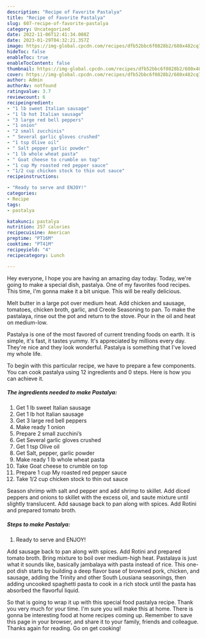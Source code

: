 ```yaml
---
description: "Recipe of Favorite Pastalya"
title: "Recipe of Favorite Pastalya"
slug: 607-recipe-of-favorite-pastalya
category: Uncategorized
date: 2022-11-06T12:41:34.008Z
date: 2023-01-29T04:32:21.357Z
image: https://img-global.cpcdn.com/recipes/dfb52bbc6f0828b2/680x482cq70/pastalya-recipe-main-photo.jpg
hideToc: false
enableToc: true
enableTocContent: false
thumbnail: https://img-global.cpcdn.com/recipes/dfb52bbc6f0828b2/680x482cq70/pastalya-recipe-main-photo.jpg
cover: https://img-global.cpcdn.com/recipes/dfb52bbc6f0828b2/680x482cq70/pastalya-recipe-main-photo.jpg
author: Admin
authorAv: notfound
ratingvalue: 3.7
reviewcount: 6
recipeingredient:
- "1 lb sweet Italian sausage"
- "1 lb hot Italian sausage"
- "3 large red bell peppers"
- "1 onion"
- "2 small zucchinis"
- " Several garlic gloves crushed"
- "1 tsp Olive oil"
- " Salt pepper garlic powder"
- "1 lb whole wheat pasta"
- " Goat cheese to crumble on top"
- "1 cup My roasted red pepper sauce"
- "1/2 cup chicken stock to thin out sauce"
recipeinstructions:

- "Ready to serve and ENJOY!"
categories:
- Recipe
tags:
- pastalya

katakunci: pastalya 
nutrition: 257 calories
recipecuisine: American
preptime: "PT16M"
cooktime: "PT41M"
recipeyield: "4"
recipecategory: Lunch

---
```



Hey everyone, I hope you are having an amazing day today. Today, we're going to make a special dish, pastalya. One of my favorites food recipes. This time, I'm gonna make it a bit unique. This will be really delicious.

Melt butter in a large pot over medium heat. Add chicken and sausage, tomatoes, chicken broth, garlic, and Creole Seasoning to pan. To make the pastalaya, rinse out the pot and return to the stove. Pour in the oil and heat on medium-low.

Pastalya is one of the most favored of current trending foods on earth. It is simple, it's fast, it tastes yummy. It's appreciated by millions every day. They're nice and they look wonderful. Pastalya is something that I've loved my whole life.


To begin with this particular recipe, we have to prepare a few components. You can cook pastalya using 12 ingredients and 0 steps. Here is how you can achieve it.

<!--inarticleads1-->

##### The ingredients needed to make Pastalya:

1. Get 1 lb sweet Italian sausage
1. Get 1 lb hot Italian sausage
1. Get 3 large red bell peppers
1. Make ready 1 onion
1. Prepare 2 small zucchini’s
1. Get  Several garlic gloves crushed
1. Get 1 tsp Olive oil
1. Get  Salt, pepper, garlic powder
1. Make ready 1 lb whole wheat pasta
1. Take  Goat cheese to crumble on top
1. Prepare 1 cup My roasted red pepper sauce
1. Take 1/2 cup chicken stock to thin out sauce


Season shrimp with salt and pepper and add shrimp to skillet. Add diced peppers and onions to skillet with the excess oil, and saute mixture until slightly translucent. Add sausage back to pan along with spices. Add Rotini and prepared tomato broth. 

<!--inarticleads2-->

##### Steps to make Pastalya:


1. Ready to serve and ENJOY!

Add sausage back to pan along with spices. Add Rotini and prepared tomato broth. Bring mixture to boil over medium-high heat. Pastalaya is just what it sounds like, basically jambalaya with pasta instead of rice. This one-pot dish starts by building a deep flavor base of browned pork, chicken, and sausage, adding the Trinity and other South Lousiana seasonings, then adding uncooked spaghetti pasta to cook in a rich stock until the pasta has absorbed the flavorful liquid. 

So that is going to wrap it up with this special food pastalya recipe. Thank you very much for your time. I'm sure you will make this at home. There is gonna be interesting food at home recipes coming up. Remember to save this page in your browser, and share it to your family, friends and colleague. Thanks again for reading. Go on get cooking!
